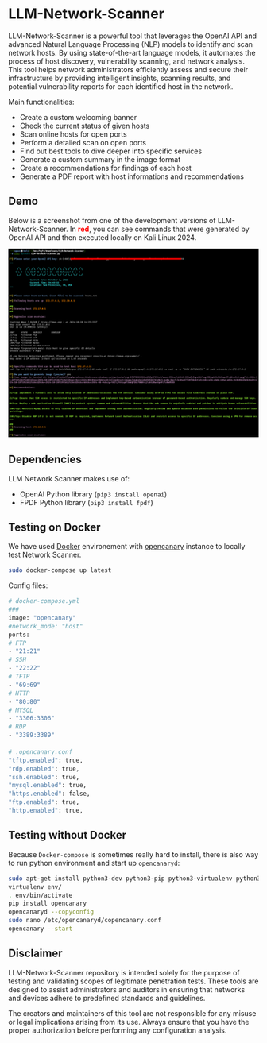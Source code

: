# LLM-Network-Scanner

LLM-Network-Scanner is a powerful tool that leverages the OpenAI API and advanced Natural Language Processing (NLP) models to identify and scan network hosts. By using state-of-the-art language models, it automates the process of host discovery, vulnerability scanning, and network analysis. This tool helps network administrators efficiently assess and secure their infrastructure by providing intelligent insights, scanning results, and potential vulnerability reports for each identified host in the network.

Main functionalities:
- Create a custom welcoming banner
- Check the current status of given hosts
- Scan online hosts for open ports
- Perform a detailed scan on open ports
- Find out best tools to dive deeper into specific services
- Generate a custom summary in the image format
- Create a recommendations for findings of each host
- Generate a PDF report with host informations and recommendations

## Demo

Below is a screenshot from one of the development versions of LLM-Network-Scanner. In <span style="color:red">**red**</span>, you can see commands that were generated by OpenAI API and then executed locally on Kali Linux 2024.

![Development demo](./images/development-2.png)

## Dependencies

LLM Network Scanner makes use of:
- OpenAI Python library (`pip3 install openai`)
- FPDF Python library (`pip3 install fpdf`)

## Testing on Docker

We have used [Docker](https://www.docker.com/) environement with [opencanary](https://github.com/thinkst/opencanary) instance to locally test Network Scanner.

```bash
sudo docker-compose up latest
```

Config files:

```bash
# docker-compose.yml
###
image: "opencanary"
#network_mode: "host"
ports:
# FTP
- "21:21"
# SSH
- "22:22"
# TFTP
- "69:69"
# HTTP
- "80:80"
# MYSQL
- "3306:3306"
# RDP
- "3389:3389"

# .opencanary.conf
"tftp.enabled": true,
"rdp.enabled": true,
"ssh.enabled": true,
"mysql.enabled": true,
"https.enabled": false,
"ftp.enabled": true,
"http.enabled": true,
```

## Testing without Docker

Because `Docker-compose` is sometimes really hard to install, there is also way to run python environment and start up `opencanaryd`:

```bash
sudo apt-get install python3-dev python3-pip python3-virtualenv python3-venv python3-scapy libssl-dev libpcap-dev
virtualenv env/
. env/bin/activate
pip install opencanary
opencanaryd --copyconfig
sudo nano /etc/opencanaryd/copencanary.conf
opencanary --start
```

## Disclaimer

LLM-Network-Scanner repository is intended solely for the purpose of testing and validating scopes of legitimate penetration tests. These tools are designed to assist administrators and auditors in ensuring that networks and devices adhere to predefined standards and guidelines.

The creators and maintainers of this tool are not responsible for any misuse or legal implications arising from its use. Always ensure that you have the proper authorization before performing any configuration analysis.